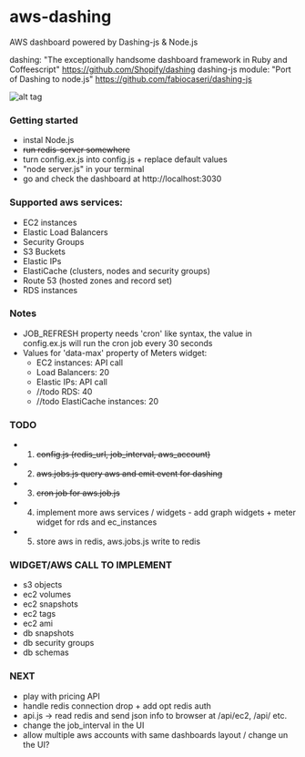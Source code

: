 aws-dashing
===========

AWS dashboard powered by Dashing-js & Node.js

dashing: "The exceptionally handsome dashboard framework in Ruby and Coffeescript" https://github.com/Shopify/dashing
dashing-js module: "Port of Dashing to node.js" https://github.com/fabiocaseri/dashing-js

![alt tag](https://raw.githubusercontent.com/ThibaultLaurens/aws-dashing/master/screenshot.png?token=1448075__eyJzY29wZSI6IlJhd0Jsb2I6VGhpYmF1bHRMYXVyZW5zL2F3cy1kYXNoaW5nL21hc3Rlci9zY3JlZW5zaG90LnBuZyIsImV4cGlyZXMiOjEzOTc0MTY3NzZ9--8184989a8dffcabb54fe484bf041fc9eee6a0231)


### Getting started

- instal Node.js
- ~~run redis-server somewhere~~
- turn config.ex.js into config.js + replace default values
- "node server.js" in your terminal
- go and check the dashboard at http://localhost:3030


### Supported aws services:
- EC2 instances
- Elastic Load Balancers
- Security Groups
- S3 Buckets
- Elastic IPs
- ElastiCache (clusters, nodes and security groups)
- Route 53 (hosted zones and record set)
- RDS instances


### Notes

- JOB_REFRESH property needs 'cron' like syntax, the value in config.ex.js will run the cron job every 30 seconds
- Values for 'data-max' property of Meters widget:
    - EC2 instances: API call
    - Load Balancers: 20
    - Elastic IPs: API call
    - //todo RDS: 40
    - //todo ElastiCache instances: 20


### TODO

- 1) ~~config.js (redis_url, job_interval, aws_account)~~
- 2) ~~aws.jobs.js query aws and emit event for dashing~~
- 3) ~~cron job for aws.job.js~~
- 4) implement more aws services / widgets - add graph widgets + meter widget for rds and ec_instances
- 5) store aws in redis, aws.jobs.js write to redis


### WIDGET/AWS CALL TO IMPLEMENT
- s3 objects
- ec2 volumes
- ec2 snapshots
- ec2 tags
- ec2 ami
- db snapshots
- db security groups
- db schemas


### NEXT

- play with pricing API
- handle redis connection drop + add opt redis auth
- api.js -> read redis and send json info to browser at /api/ec2, /api/ etc.
- change the job_interval in the UI
- allow multiple aws accounts with same dashboards layout / change un the UI?
